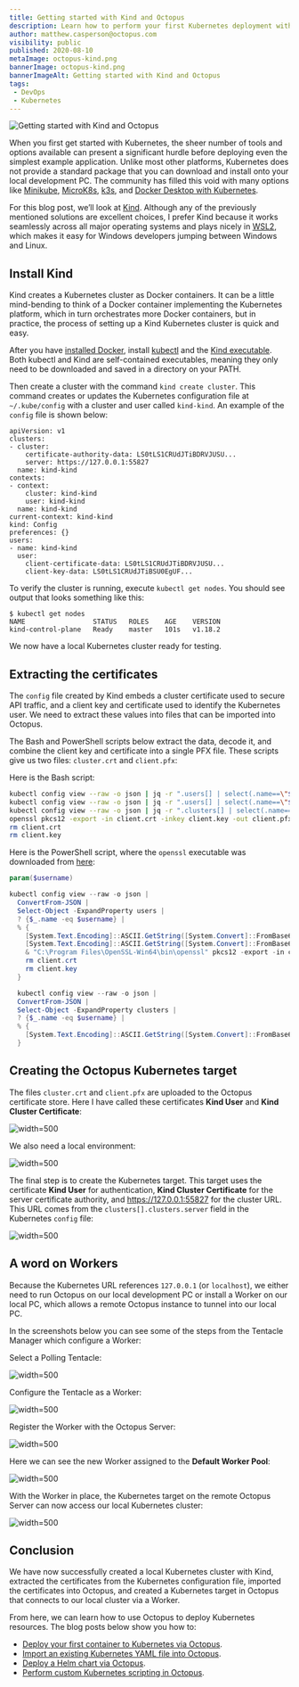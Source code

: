 ```yaml
---
title: Getting started with Kind and Octopus
description: Learn how to perform your first Kubernetes deployment with Kind and Octopus
author: matthew.casperson@octopus.com
visibility: public
published: 2020-08-10
metaImage: octopus-kind.png
bannerImage: octopus-kind.png
bannerImageAlt: Getting started with Kind and Octopus
tags:
 - DevOps
 - Kubernetes
---
```


![Getting started with Kind and Octopus](octopus-kind.png)

When you first get started with Kubernetes, the sheer number of tools and options available can present a significant hurdle before deploying even the simplest example application. Unlike most other platforms, Kubernetes does not provide a standard package that you can download and install onto your local development PC. The community has filled this void with many options like [Minikube](https://github.com/kubernetes/minikube), [MicroK8s](https://microk8s.io/), [k3s](https://k3s.io/), and [Docker Desktop with Kubernetes](https://docs.docker.com/desktop/kubernetes/).

For this blog post, we’ll look at [Kind](https://kind.sigs.k8s.io/). Although any of the previously mentioned solutions are excellent choices, I prefer Kind because it works seamlessly across all major operating systems and plays nicely in [WSL2](https://docs.microsoft.com/en-us/windows/wsl/wsl2-about), which makes it easy for Windows developers jumping between Windows and Linux.

## Install Kind

Kind creates a Kubernetes cluster as Docker containers. It can be a little mind-bending to think of a Docker container implementing the Kubernetes platform, which in turn orchestrates more Docker containers, but in practice, the process of setting up a Kind Kubernetes cluster is quick and easy.

After you have [installed Docker](https://docs.docker.com/get-docker/), install [kubectl](https://kubernetes.io/docs/tasks/tools/install-kubectl/) and the [Kind executable](https://kind.sigs.k8s.io/docs/user/quick-start/). Both kubectl and Kind are self-contained executables, meaning they only need to be downloaded and saved in a directory on your PATH.

Then create a cluster with the command `kind create cluster`. This command creates or updates the Kubernetes configuration file at `~/.kube/config` with a cluster and user called `kind-kind`. An example of the `config` file is shown below:

```
apiVersion: v1
clusters:
- cluster:
    certificate-authority-data: LS0tLS1CRUdJTiBDRVJUSU...
    server: https://127.0.0.1:55827
  name: kind-kind
contexts:
- context:
    cluster: kind-kind
    user: kind-kind
  name: kind-kind
current-context: kind-kind
kind: Config
preferences: {}
users:
- name: kind-kind
  user:
    client-certificate-data: LS0tLS1CRUdJTiBDRVJUSU...
    client-key-data: LS0tLS1CRUdJTiBSU0EgUF...
```

To verify the cluster is running, execute `kubectl get nodes`. You should see output that looks something like this:

```
$ kubectl get nodes
NAME                 STATUS   ROLES    AGE    VERSION
kind-control-plane   Ready    master   101s   v1.18.2
```

We now have a local Kubernetes cluster ready for testing.

## Extracting the certificates

The `config` file created by Kind embeds a cluster certificate used to secure API traffic, and a client key and certificate used to identify the Kubernetes user. We need to extract these values into files that can be imported into Octopus.

The Bash and PowerShell scripts below extract the data, decode it, and combine the client key and certificate into a single PFX file. These scripts give us two files: `cluster.crt` and `client.pfx`:

Here is the Bash script:

```bash
kubectl config view --raw -o json | jq -r ".users[] | select(.name==\"$1\") | .user[\"client-certificate-data\"]" | base64 -d > client.crt
kubectl config view --raw -o json | jq -r ".users[] | select(.name==\"$1\") | .user[\"client-key-data\"]" | base64 -d > client.key
kubectl config view --raw -o json | jq -r ".clusters[] | select(.name==\"$1\") | .cluster[\"certificate-authority-data\"]" | base64 -d > cluster.crt
openssl pkcs12 -export -in client.crt -inkey client.key -out client.pfx -passout pass:
rm client.crt
rm client.key
```

Here is the PowerShell script, where the `openssl` executable was downloaded from [here](https://slproweb.com/products/Win32OpenSSL.html):

```powershell
param($username)

kubectl config view --raw -o json |
  ConvertFrom-JSON |
  Select-Object -ExpandProperty users |
  ? {$_.name -eq $username} |
  % {
  	[System.Text.Encoding]::ASCII.GetString([System.Convert]::FromBase64String($_.user.'client-certificate-data')) | Out-File -Encoding "ASCII" client.crt
  	[System.Text.Encoding]::ASCII.GetString([System.Convert]::FromBase64String($_.user.'client-key-data')) | Out-File -Encoding "ASCII" client.key
    & "C:\Program Files\OpenSSL-Win64\bin\openssl" pkcs12 -export -in client.crt -inkey client.key -out client.pfx -passout pass:
    rm client.crt
    rm client.key
  }

  kubectl config view --raw -o json |
  ConvertFrom-JSON |
  Select-Object -ExpandProperty clusters |
  ? {$_.name -eq $username} |
  % {
  	[System.Text.Encoding]::ASCII.GetString([System.Convert]::FromBase64String($_.cluster.'certificate-authority-data')) | Out-File -Encoding "ASCII" cluster.crt
  }
```

## Creating the Octopus Kubernetes target

The files `cluster.crt` and `client.pfx` are uploaded to the Octopus certificate store. Here I have called these certificates **Kind User** and **Kind Cluster Certificate**:

![](certificates.png "width=500")

We also need a local environment:

![](environments.png "width=500")

The final step is to create the Kubernetes target. This target uses the certificate **Kind User** for authentication, **Kind Cluster Certificate** for the server certificate authority, and https://127.0.0.1:55827 for the cluster URL. This URL comes from the `clusters[].clusters.server` field in the Kubernetes `config` file:

![](k8starget.png "width=500")

## A word on Workers

Because the Kubernetes URL references `127.0.0.1` (or `localhost`), we either need to run Octopus on our local development PC or install a Worker on our local PC, which allows a remote Octopus instance to tunnel into our local PC.

In the screenshots below you can see some of the steps from the Tentacle Manager which configure a Worker:

Select a Polling Tentacle:

![](worker1.png "width=500")

Configure the Tentacle as a Worker:

![](worker2.png "width=500")

Register the Worker with the Octopus Server:

![](worker3.png "width=500")

Here we can see the new Worker assigned to the **Default Worker Pool**:

![](worker-instance.png "width=500")

With the Worker in place, the Kubernetes target on the remote Octopus Server can now access our local Kubernetes cluster:

![](health-check.png "width=500")

## Conclusion

We have now successfully created a local Kubernetes cluster with Kind, extracted the certificates from the Kubernetes configuration file, imported the certificates into Octopus, and created a Kubernetes target in Octopus that connects to our local cluster via a Worker.

From here, we can learn how to use Octopus to deploy Kubernetes resources. The blog posts below show you how to:

* [Deploy your first container to Kubernetes via Octopus](/blog/2020-08/deploy-your-first-container-to-kubernetes/index.md).
* [Import an existing Kubernetes YAML file into Octopus](/blog/2020-08/importing-kubernetes-yaml-in-octopus/index.md).
* [Deploy a Helm chart via Octopus](/blog/2020-08/deploy-helm-chart-with-octopus/index.md).
* [Perform custom Kubernetes scripting in Octopus](/blog/2020-08/custom-kubectl-scripting-in-octopus/index.md).
